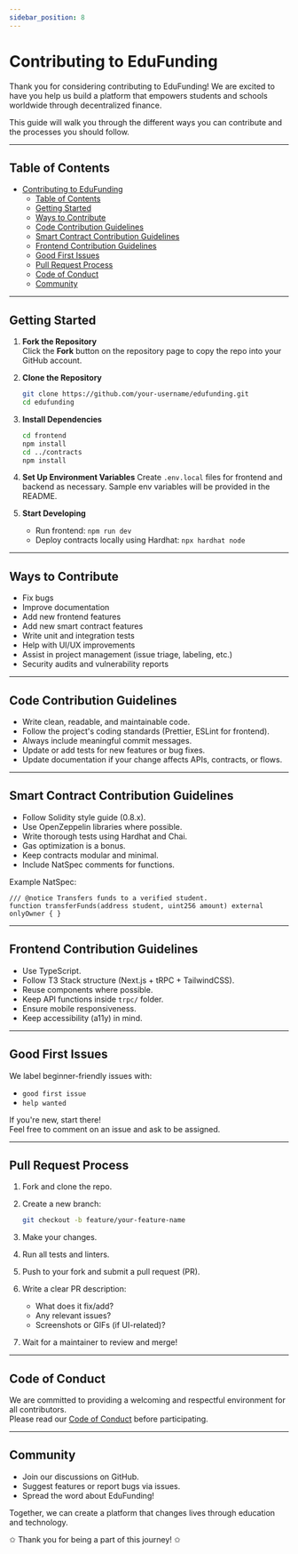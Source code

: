 ```yaml
---
sidebar_position: 8
---
```



# Contributing to EduFunding

Thank you for considering contributing to EduFunding!
We are excited to have you help us build a platform that empowers students and schools worldwide through decentralized finance.

This guide will walk you through the different ways you can contribute and the processes you should follow.

---

## Table of Contents

- [Contributing to EduFunding](#contributing-to-edufunding)
  - [Table of Contents](#table-of-contents)
  - [Getting Started](#getting-started)
  - [Ways to Contribute](#ways-to-contribute)
  - [Code Contribution Guidelines](#code-contribution-guidelines)
  - [Smart Contract Contribution Guidelines](#smart-contract-contribution-guidelines)
  - [Frontend Contribution Guidelines](#frontend-contribution-guidelines)
  - [Good First Issues](#good-first-issues)
  - [Pull Request Process](#pull-request-process)
  - [Code of Conduct](#code-of-conduct)
  - [Community](#community)

---

## Getting Started

1. **Fork the Repository**  
   Click the **Fork** button on the repository page to copy the repo into your GitHub account.

2. **Clone the Repository**

   ```bash
   git clone https://github.com/your-username/edufunding.git
   cd edufunding
   ```

3. **Install Dependencies**

   ```bash
   cd frontend
   npm install
   cd ../contracts
   npm install
   ```

4. **Set Up Environment Variables**
   Create `.env.local` files for frontend and backend as necessary.
   Sample env variables will be provided in the README.

5. **Start Developing**
   - Run frontend: `npm run dev`
   - Deploy contracts locally using Hardhat: `npx hardhat node`

---

## Ways to Contribute

- Fix bugs
- Improve documentation
- Add new frontend features
- Add new smart contract features
- Write unit and integration tests
- Help with UI/UX improvements
- Assist in project management (issue triage, labeling, etc.)
- Security audits and vulnerability reports

---

## Code Contribution Guidelines

- Write clean, readable, and maintainable code.
- Follow the project's coding standards (Prettier, ESLint for frontend).
- Always include meaningful commit messages.
- Update or add tests for new features or bug fixes.
- Update documentation if your change affects APIs, contracts, or flows.

---

## Smart Contract Contribution Guidelines

- Follow Solidity style guide (0.8.x).
- Use OpenZeppelin libraries where possible.
- Write thorough tests using Hardhat and Chai.
- Gas optimization is a bonus.
- Keep contracts modular and minimal.
- Include NatSpec comments for functions.

Example NatSpec:

```solidity
/// @notice Transfers funds to a verified student.
function transferFunds(address student, uint256 amount) external onlyOwner { }
```

---

## Frontend Contribution Guidelines

- Use TypeScript.
- Follow T3 Stack structure (Next.js + tRPC + TailwindCSS).
- Reuse components where possible.
- Keep API functions inside `trpc/` folder.
- Ensure mobile responsiveness.
- Keep accessibility (a11y) in mind.

---

## Good First Issues

We label beginner-friendly issues with:

- `good first issue`
- `help wanted`

If you're new, start there!  
Feel free to comment on an issue and ask to be assigned.

---

## Pull Request Process

1. Fork and clone the repo.
2. Create a new branch:
   ```bash
   git checkout -b feature/your-feature-name
   ```
3. Make your changes.
4. Run all tests and linters.
5. Push to your fork and submit a pull request (PR).
6. Write a clear PR description:

   - What does it fix/add?
   - Any relevant issues?
   - Screenshots or GIFs (if UI-related)?

7. Wait for a maintainer to review and merge!

---

## Code of Conduct

We are committed to providing a welcoming and respectful environment for all contributors.  
Please read our [Code of Conduct](CODE_OF_CONDUCT.md) before participating.

---

## Community

- Join our discussions on GitHub.
- Suggest features or report bugs via issues.
- Spread the word about EduFunding!

Together, we can create a platform that changes lives through education and technology.

✩ Thank you for being a part of this journey! ✩
